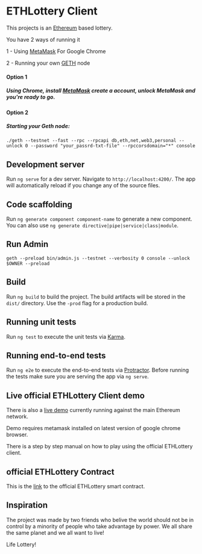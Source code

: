 # ETHLottery Client

This projects is an <a href="https://www.ethereum.org/">Ethereum</a> based lottery.

You have 2 ways of running it
<p> 1 - Using <a href="https://metamask.io/">MetaMask</a> For Google Chrome</p> 
<p> 2 - Running your own <a href="https://github.com/ethereum/go-ethereum/wiki/geth">GETH</a> node </p>


#### Option 1
##### Using Chrome, install <a href="https://chrome.google.com/webstore/detail/metamask/nkbihfbeogaeaoehlefnkodbefgpgknn?hl=en">MetaMask</a> create a account, unlock MetaMask and you're ready to go.

#### Option 2
##### Starting your Geth node:
`./geth --testnet --fast --rpc --rpcapi db,eth,net,web3,personal --unlock 0 --password "your_passrd-txt-file" --rpccorsdomain="*" console`


## Development server
Run `ng serve` for a dev server. Navigate to `http://localhost:4200/`. The app will automatically reload if you change any of the source files.


## Code scaffolding

Run `ng generate component component-name` to generate a new component. You can also use `ng generate directive|pipe|service|class|module`.

## Run Admin

`geth --preload bin/admin.js --testnet --verbosity 0 console --unlock $OWNER
--preload`

## Build

Run `ng build` to build the project. The build artifacts will be stored in the `dist/` directory. Use the `-prod` flag for a production build.

## Running unit tests

Run `ng test` to execute the unit tests via [Karma](https://karma-runner.github.io).

## Running end-to-end tests

Run `ng e2e` to execute the end-to-end tests via [Protractor](http://www.protractortest.org/).
Before running the tests make sure you are serving the app via `ng serve`.

## Live official ETHLottery Client demo

There is also a [live demo](https://lifelottery.github.io/) currently running against the main Ethereum network.

Demo requires metamask installed on latest version of google chrome browser.

There is a step by step manual on how to play using the official ETHLottery client.

## official ETHLottery Contract

This is the [link](https://github.com/renasboy/ETHLottery) to the official ETHLottery smart contract.


## Inspiration

The project was made by two friends who belive the world should not be in control by a minority of people who take advantage by power.
We all share the same planet and we all want to live!

Life Lottery!
